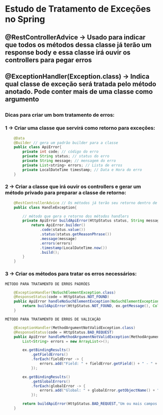 # Estudo de Tratamento de Exceções no Spring

## @RestControllerAdvice -> Usado para indicar que todos os métodos dessa classe já terão um response body e essa classe irá ouvir os controllers para pegar erros

## @ExceptionHandler(Exception.class) -> Indica qual classe de exceção será tratada pelo método anotado. Pode conter mais de uma classe como argumento

##
### Dicas para criar um bom tratamento de erros:

### 1 -> Criar uma classe que servirá como retorno para exceções:

```java
    @Data 
    @Builder // gera um padrão builder para a classe
    public class ApiError{
        private int code; // código do erro
        private String status; // status do erro
        private String message; // mensagem do erro
        private List<string> errors; // Lista de erros
        private LocalDateTime timestamp; // Data e Hora do erro
    }
```

### 2 -> Criar a classe que irá ouvir os controllers e gerar um método privado para preparar a classe de retorno:

```java
    @RestControllerAdvice // Os métodos já terão seu retorno dentro de um response body
    public class HandleException{

        // método que gera o retorno dos métodos handlers
        private ApiError buildApiError(HttpStatus status, String message, List<String> errors){ 
            return ApiError.builder()
                .code(status.value())
                .status(status.getReasonPhrase())
                .message(message)
                .errors(errors)
                .timestamp(LocalDateTime.now())
                .build();
        }
    }
```

### 3 -> Criar os métodos para tratar os erros necessários:

    MÉTODO PARA TRATAMENTO DE ERROS PADRÕES
    
```java
    @ExceptionHandler(NoSuchElementException.class)
    @ResponseStatus(code = HttpStatus.NOT_FOUND)
    public ApiError handleNoSuchElementException(NoSuchElementException ex) {
        return buildApiError(HttpStatus.NOT_FOUND, ex.getMessage(), Collections.singletonList(ex.getMessage()));
    }
```

    MÉTODO PARA TRATAMENTO DE ERROS DE VALICAÇÃO

```java
    @ExceptionHandler(MethodArgumentNotValidException.class)
    @ResponseStatus(code = HttpStatus.BAD_REQUEST)
    public ApiError handleMethodArgumentNotValidException(MethodArgumentNotValidaException ex) {
        List<String> errors = new ArrayList<>();

        ex.getBindingResults()
            .getFieldErrors()
            .forEach(fieldError -> {
                errors.add("Field: " + fieldError.getField() + " - " + fieldError.getDefaultMessage());
            });

        ex.getBindingResults()
            .getGlobalErrors()
            .forEach(globalError -> {
                errors.add("Global: " + globalError.getObjectName() + " - " + globalError.getDefaultMessage());
            });

        return buildApiError(HttpStatus.BAD_REQUEST,"Um ou mais campos falharam na validação", errors);
    }
```